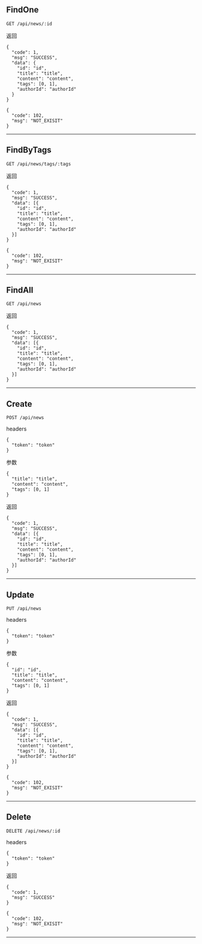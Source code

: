 ## FindOne
```
GET /api/news/:id
```

返回
```
{
  "code": 1,
  "msg": "SUCCESS",
  "data": {
    "id": "id",
    "title": "title",
    "content": "content",
    "tags": [0, 1],
    "authorId": "authorId"
  }
}
```
```
{
  "code": 102,
  "msg": "NOT_EXISIT"
}
```
---
## FindByTags
```
GET /api/news/tags/:tags
```

返回
```
{
  "code": 1,
  "msg": "SUCCESS",
  "data": [{
    "id": "id",
    "title": "title",
    "content": "content",
    "tags": [0, 1],
    "authorId": "authorId"
  }]
}
```
```
{
  "code": 102,
  "msg": "NOT_EXISIT"
}
```
---
## FindAll
```
GET /api/news
```

返回
```
{
  "code": 1,
  "msg": "SUCCESS",
  "data": [{
    "id": "id",
    "title": "title",
    "content": "content",
    "tags": [0, 1],
    "authorId": "authorId"
  }]
}
```
---
## Create
```
POST /api/news
```

headers
```
{
  "token": "token"
}
```

参数
```
{
  "title": "title",
  "content": "content",
  "tags": [0, 1]
}
```

返回
```
{
  "code": 1,
  "msg": "SUCCESS",
  "data": [{
    "id": "id",
    "title": "title",
    "content": "content",
    "tags": [0, 1],
    "authorId": "authorId"
  }]
}
```
---
## Update
```
PUT /api/news
```

headers
```
{
  "token": "token"
}
```

参数
```
{
  "id": "id",
  "title": "title",
  "content": "content",
  "tags": [0, 1]
}
```

返回
```
{
  "code": 1,
  "msg": "SUCCESS",
  "data": [{
    "id": "id",
    "title": "title",
    "content": "content",
    "tags": [0, 1],
    "authorId": "authorId"
  }]
}
```
```
{
  "code": 102,
  "msg": "NOT_EXISIT"
}
```
---
## Delete
```
DELETE /api/news/:id
```

headers
```
{
  "token": "token"
}
```

返回
```
{
  "code": 1,
  "msg": "SUCCESS"
}
```
```
{
  "code": 102,
  "msg": "NOT_EXISIT"
}
```
---


